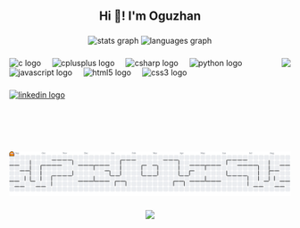 <br clear="both">

<h2 align="center">Hi 👋! I'm Oguzhan</h2>

###

<div align="center">
  <img src="https://github-readme-stats.vercel.app/api?username=oguzhanozen&hide_title=false&hide_rank=false&show_icons=true&include_all_commits=true&count_private=true&disable_animations=false&theme=dracula&locale=en&hide_border=false" height="150" alt="stats graph"  />
  <img src="https://github-readme-stats.vercel.app/api/top-langs?username=oguzhanozen&locale=en&hide_title=false&layout=compact&card_width=320&langs_count=5&theme=dracula&hide_border=false" height="150" alt="languages graph"  />
</div>

###

<img align="right" height="150" src="https://media1.giphy.com/media/v1.Y2lkPTZjMDliOTUyMzM5ZzBtaDZ4eDF5d2I5eWFpNW55cHp0MG14Y2h0cGw3MzJucDNjZCZlcD12MV9naWZzX3NlYXJjaCZjdD1n/11KzOet1ElBDz2/source.gif"  />

###

<div align="left">
  <img src="https://cdn.jsdelivr.net/gh/devicons/devicon/icons/c/c-original.svg" height="30" alt="c logo"  />
  <img width="12" />
  <img src="https://cdn.jsdelivr.net/gh/devicons/devicon/icons/cplusplus/cplusplus-original.svg" height="30" alt="cplusplus logo"  />
  <img width="12" />
  <img src="https://cdn.jsdelivr.net/gh/devicons/devicon/icons/csharp/csharp-original.svg" height="30" alt="csharp logo"  />
  <img width="12" />
  <img src="https://cdn.jsdelivr.net/gh/devicons/devicon/icons/python/python-original.svg" height="30" alt="python logo"  />
  <img width="12" />
  <img src="https://cdn.jsdelivr.net/gh/devicons/devicon/icons/javascript/javascript-original.svg" height="30" alt="javascript logo"  />
  <img width="12" />
  <img src="https://cdn.jsdelivr.net/gh/devicons/devicon/icons/html5/html5-original.svg" height="30" alt="html5 logo"  />
  <img width="12" />
  <img src="https://cdn.jsdelivr.net/gh/devicons/devicon/icons/css3/css3-original.svg" height="30" alt="css3 logo"  />
</div>

###

<div align="left">
  <a href="https://www.linkedin.com/in/oğuzhan-özen-" target="_blank">
    <img src="https://img.shields.io/static/v1?message=LinkedIn&logo=linkedin&label=&color=0077B5&logoColor=white&labelColor=&style=for-the-badge" height="35" alt="linkedin logo"  />
  </a>
</div>

###

<br clear="both">
<br clear="both">


<picture>
  <source media="(prefers-color-scheme: dark)" srcset="https://raw.githubusercontent.com/oguzhanozen/oguzhanozen/output/pacman-contribution-graph-dark.svg">
  <source media="(prefers-color-scheme: light)" srcset="https://raw.githubusercontent.com/oguzhanozen/oguzhanozen/output/pacman-contribution-graph.svg">
  <img alt="pacman contribution graph" src="https://raw.githubusercontent.com/oguzhanozen/oguzhanozen/output/pacman-contribution-graph.svg">
</picture>

###

<div align="center">
  <img src="https://visitor-badge.laobi.icu/badge?page_id=oguzhanozen.oguzhanozen&"  />
</div>

###
